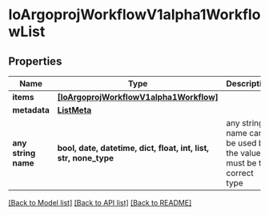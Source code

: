 # IoArgoprojWorkflowV1alpha1WorkflowList


## Properties
Name | Type | Description | Notes
------------ | ------------- | ------------- | -------------
**items** | [**[IoArgoprojWorkflowV1alpha1Workflow]**](IoArgoprojWorkflowV1alpha1Workflow.md) |  | [optional] 
**metadata** | [**ListMeta**](ListMeta.md) |  | [optional] 
**any string name** | **bool, date, datetime, dict, float, int, list, str, none_type** | any string name can be used but the value must be the correct type | [optional]

[[Back to Model list]](../README.md#documentation-for-models) [[Back to API list]](../README.md#documentation-for-api-endpoints) [[Back to README]](../README.md)


